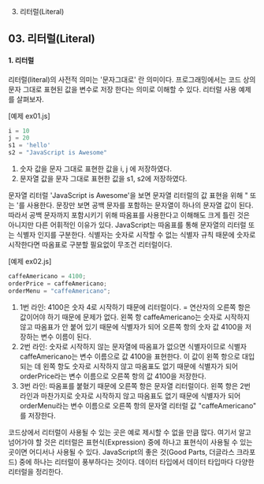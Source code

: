 03. 리터럴(Literal)

## 03. 리터럴(Literal)

#### 1. 리터럴
 리터럴(literal)의 사전적 의미는 '문자그대로' 란 의미이다. 프로그래밍에서는 코드 상의 문자 그대로 표현된 값을 변수로 저장 한다는 의미로 이해할 수 있다. 리터럴 사용 예제를 살펴보자.

[예제 ex01.js]
```JavaScript
i = 10
j = 20
s1 = 'hello'
s2 = "JavaScript is Awesome"
```
1. 숫자 값을 문자 그대로 표현한 값을 i, j 에 저장하였다. 
2. 문자열 값을 문자 그대로 표현한 값을 s1, s2에 저장하였다. 

 문자열 리터럴 'JavaScript is Awesome'을 보면 문자열 리터럴의 값 표현을 위해 " 또는 '를 사용한다. 문장만 보면 공백 문자를 포함하는 문자열이 하나의 문자열 값이 된다. 따라서 공백 문자까지 포함시키기 위해 따옴표를 사용한다고 이해해도 크게 틀린 것은 아니지만 다른 어휘적인 이유가 있다. JavaScript는 따옴표를 통해 문자열의 리터럴 또는 식별자 인지를 구분한다. 식별자는 숫자로 시작할 수 없는 식별자 규칙 때문에 숫자로 시작한다면 따옴표로 구분할 필요없이 무조건 리터럴이다.

[예제 ex02.js]
```javascript
caffeAmericano = 4100;
orderPrice = caffeAmericano;
orderMenu = "caffeAmericano";
```
1. 1번 라인: 4100은 숫자 4로 시작하기 때문에 리터럴이다. = 연산자의 오른쪽 항은 값이어야 하기 때문에 문제가 없다. 왼쪽 항 caffeAmericano는 숫자로 시작하지 않고 따옴표가 안 붙어 있기 때문에 식별자가 되어 오른쪽 항의 숫자 값 4100을 저장하는 변수 이름이 된다.
2. 2번 라인: 숫자로 시작하지 않는 문자열에 따옴표가 없으면 식별자이므로 식별자 caffeAmericano는 변수 이름으로 값 4100을 표현한다. 이 값이 왼쪽 항으로 대입되는 데 왼쪽 항도 숫자로 시작하지 않고 따옴표도 없기 때문에 식별자가 되어 orderPrice라는 변수 이름으로 오른쪽 항의 값 4100을 저장한다.
3. 3번 라인: 따옴표를 붙혔기 때문에 오른쪽 항은 문자열 리터럴이다. 왼쪽 항은 2번 라인과 마찬가지로 숫자로 시작하지 않고 따옴표도 없기 때문에 식별자가 되어 orderMenu라는 변수 이름으로 오른쪽 항의 문자열 리터럴 값 "caffeAmericano" 를 저장한다.

 코드상에서 리터럴이 사용될 수 있는 곳은 예로 제시할 수 없을 만큼 많다. 여기서 알고 넘어가야 할 것은 리터럴은 표현식(Expression) 중에 하나고 표현식이 사용될 수 있는 곳이면 어디서나 사용될 수 있다. JavaScript의 좋은 것(Good Parts, 더글라스 크라포드) 중에 하나는 리터럴이 풍부하다는 것이다. 데이터 타입에서 데이터 타입마다 다양한 리터럴을 정리한다.
